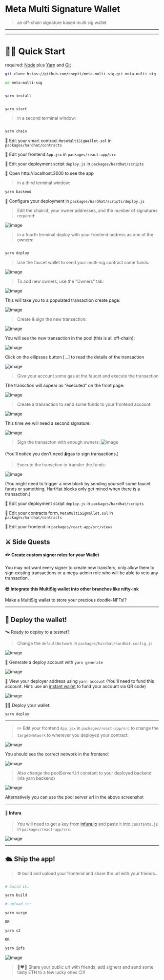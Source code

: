 
# Meta Multi Signature Wallet

> an off-chain signature based multi sig wallet

---
---

# 🏃‍♀️ Quick Start

required: [Node](https://nodejs.org/dist/latest-v12.x/) plus [Yarn](https://classic.yarnpkg.com/en/docs/install/) and [Git](https://git-scm.com/downloads)


```bash
git clone https://github.com/enepti/meta-multi-sig.git meta-multi-sig

cd meta-multi-sig

```

```bash

yarn install

```

```bash

yarn start

```

> in a second terminal window:

```bash

yarn chain

```


🔏 Edit your smart contract `MetaMultiSigWallet.sol` in `packages/hardhat/contracts`

📝 Edit your frontend `App.jsx` in `packages/react-app/src`

💼 Edit your deployment script `deploy.js` in `packages/hardhat/scripts`

📱 Open http://localhost:3000 to see the app

> in a third terminal window:

```bash
yarn backend

```

🔧 Configure your deployment in `packages/hardhat/scripts/deploy.js`

> Edit the chainid, your owner addresses, and the number of signatures required:

![image](https://user-images.githubusercontent.com/2653167/99156751-bfc59b00-2680-11eb-8d9d-e33777173209.png)



> in a fourth terminal deploy with your frontend address as one of the owners:

```bash

yarn deploy

```


> Use the faucet wallet to send your multi-sig contract some funds:

![image](https://user-images.githubusercontent.com/31567169/118389510-53315600-b63b-11eb-9daf-f0aaa479a23e.png)

> To add new owners, use the "Owners" tab:


![image](https://user-images.githubusercontent.com/31567169/118389556-896ed580-b63b-11eb-8ed6-c1e690778c8e.png)

This will take you to a populated transaction create page:

![image](https://user-images.githubusercontent.com/31567169/118389576-9986b500-b63b-11eb-8411-c227b148992a.png)




> Create & sign the new transaction:

![image](https://user-images.githubusercontent.com/31567169/118389603-ae634880-b63b-11eb-968f-ca78c2456ddb.png)


You will see the new transaction in the pool (this is all off-chain):

![image](https://user-images.githubusercontent.com/31567169/118389616-bd49fb00-b63b-11eb-82f7-f65ca2ee7e80.png)


Click on the ellipsses button [...] to read the details of the transaction


![image](https://user-images.githubusercontent.com/31567169/118389642-d6eb4280-b63b-11eb-9676-da7e7afc5614.png)



> Give your account some gas at the faucet and execute the transaction

The transction will appear as "executed" on the front page:

![image](https://user-images.githubusercontent.com/31567169/118389655-e8cce580-b63b-11eb-8428-913c6f39e48f.png)



> Create a transaction to send some funds to your frontend account:

![image](https://user-images.githubusercontent.com/31567169/118389693-0ef28580-b63c-11eb-95d9-c5f397bf5972.png)




This time we will need a second signature:

![image](https://user-images.githubusercontent.com/31567169/118389716-3cd7ca00-b63c-11eb-959e-d46ffe31e62e.png)



> Sign the transacton with enough owners:
![image](https://user-images.githubusercontent.com/31567169/118389773-90e2ae80-b63c-11eb-9658-e9c411542f33.png)


(You'll notice you don't need ⛽️gas to sign transactions.)

> Execute the transction to transfer the funds:



![image](https://user-images.githubusercontent.com/31567169/118389808-bff92000-b63c-11eb-9107-9af5b77d4e20.png)


(You might need to trigger a new block by sending yourself some faucet funds or something. HartHat blocks only get mined when there is a transaction.)

💼 Edit your deployment script `deploy.js` in `packages/hardhat/scripts`

🔏 Edit your contracts form, `MetaMultiSigWallet.sol` in `packages/hardhat/contracts`

📝 Edit your frontend in `packages/react-app/src/views`

## ⚔️ Side Quests

#### 🐟 Create custom signer roles for your Wallet
You may not want every signer to create new transfers, only allow them to sign existing transactions or a mega-admin role who will be able to veto any transaction.

#### 😎 Integrate this MultiSig wallet into other branches like nifty-ink  
Make a MultiSig wallet to store your precious doodle-NFTs!? 

---

## 📡 Deploy the wallet!

🛰 Ready to deploy to a testnet?

> Change the `defaultNetwork` in `packages/hardhat/hardhat.config.js`

![image](https://user-images.githubusercontent.com/2653167/109538427-4d38c980-7a7d-11eb-878b-b59b6d316014.png)

🔐 Generate a deploy account with `yarn generate`

![image](https://user-images.githubusercontent.com/2653167/109537873-a2c0a680-7a7c-11eb-95de-729dbf3399a3.png)


👛 View your deployer address using `yarn account` (You'll need to fund this account. Hint: use an [instant wallet](https://instantwallet.io) to fund your account via QR code)

![image](https://user-images.githubusercontent.com/2653167/109537339-ff6f9180-7a7b-11eb-85b0-46cd72311d12.png)

👨‍🎤 Deploy your wallet:

```bash
yarn deploy
```
---

> ✏️ Edit your frontend `App.jsx` in `packages/react-app/src` to change the `targetNetwork` to wherever you deployed your contract:

![image](https://user-images.githubusercontent.com/2653167/109539175-3e9ee200-7a7e-11eb-8d26-3b107a276461.png)

You should see the correct network in the frontend:

![image](https://user-images.githubusercontent.com/2653167/109539305-655d1880-7a7e-11eb-9385-c169645dc2b5.png)

> Also change the poolServerUrl constant to your deployed backend (via yarn backend)

![image](https://user-images.githubusercontent.com/31567169/116589184-6f3fb280-a92d-11eb-8fff-d1e32b8359ff.png)

Alternatively you can use the pool server url in the above screenshot


---

#### 🔶 Infura

> You will need to get a key from [infura.io](https://infura.io) and paste it into `constants.js` in `packages/react-app/src`:

![image](https://user-images.githubusercontent.com/2653167/109541146-b5d57580-7a80-11eb-9f9e-04ea33f5f45a.png)

---

## 🛳 Ship the app!

> ⚙️ build and upload your frontend and share the url with your friends...

```bash

# build it:

yarn build

# upload it:

yarn surge

OR

yarn s3

OR

yarn ipfs
```

![image](https://user-images.githubusercontent.com/2653167/109540985-7575f780-7a80-11eb-9ebd-39079cc2eb55.png)

> 👩‍❤️‍👨 Share your public url with friends, add signers and send some tasty ETH to a few lucky ones 😉!!
